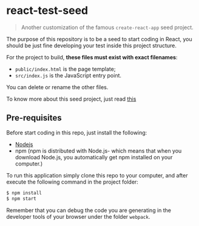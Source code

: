 # react-test-seed

> Another customization of the famous `create-react-app` seed project.

The purpose of this repository is to be a seed to start coding in React, you should be just fine developing your test inside this project structure.

For the project to build, **these files must exist with exact filenames**:

* `public/index.html` is the page template;
* `src/index.js` is the JavaScript entry point.

You can delete or rename the other files.

To know more about this seed project, just read [this](https://github.com/facebook/create-react-app)

## Pre-requisites

Before start coding in this repo, just install the following:

* [Nodejs](https://nodejs.org/en/download/)
* npm (npm is distributed with Node.js- which means that when you download Node.js, you automatically get npm installed on your computer.)

To run this application simply clone this repo to your computer, and after execute the following command in the project folder:

```sh
$ npm install
$ npm start
```

Remember that you can debug the code you are generating in the developer tools of your browser under the folder `webpack`.
